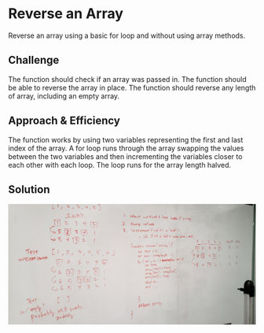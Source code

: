 # Reverse an Array
Reverse an array using a basic for loop and without using array methods.

## Challenge
The function should check if an array was passed in.
The function should be able to reverse the array in place.
The function should reverse any length of array, including an empty array.

## Approach & Efficiency
The function works by using two variables representing the first and last index of the array.
A for loop runs through the array swapping the values between the two variables and then incrementing the variables closer to each other with each loop. The loop runs for the array length halved.

## Solution
![whiteboard](./assets/whiteboard-array-reverse.jpg)
